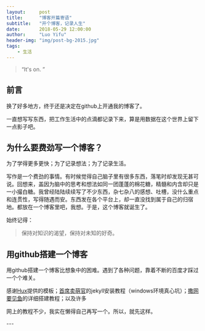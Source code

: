 ```yaml
---
layout:     post
title:      "博客开篇寄语"
subtitle:   "开个博客，记录人生"
date:       2018-05-29 12:00:00
author:     "Luo Yifu"
header-img: "img/post-bg-2015.jpg"
tags:
    - 生活
---
```


> “It's on. ”


## 前言

换了好多地方，终于还是决定在github上开通我的博客了。

一直想写写东西，把工作生活中的点滴都记录下来，算是用数据在这个世界上留下一点影子吧。

## 为什么要费劲写一个博客？
为了学得更多更快；为了记录想法；为了记录生活。

写作是一个费劲的事情。有时候觉得自己脑子里有很多东西，落笔时却发现无甚可说。回想来，盖因为脑中的思考和想法如同一团蓬蓬的棉花糖，精髓和内含却只是一小撮白糖。我曾经陆陆续续写了不少东西，杂七杂八的感想、吐槽，没什么重点和连贯性，写得随遇而安。东西发在各个平台上，却一直没找到属于自己的归宿地。都放在一个博客里吧，我想。于是，这个博客就诞生了。

始终记得：
> 保持对知识的渴望，保持对未知的好奇。

## 用github搭建一个博客
用github搭建一个博客比想象中的困难。遇到了各种问题，靠着不断的百度才踩过一个个难关。

感谢[Hux](http://huangxuan.me)提供的模板；[首席卖萌官](https://segmentfault.com/a/1190000010195733?utm_source=debugrun&utm_medium=referral)的jekyll安装教程（windows环境真心坑）；[撒网要见鱼](https://segmentfault.com/a/1190000012468796)的详细搭建教程；以及许多

网上的教程不少，我实在懒得自己再写一个。所以，就先这样。

<p id = "build"></p>
---


